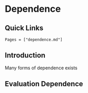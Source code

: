 # Dependence

## Quick Links

```@index
Pages = ["dependence.md"]
```

## Introduction

Many forms of dependence exists 

## Evaluation Dependence 

